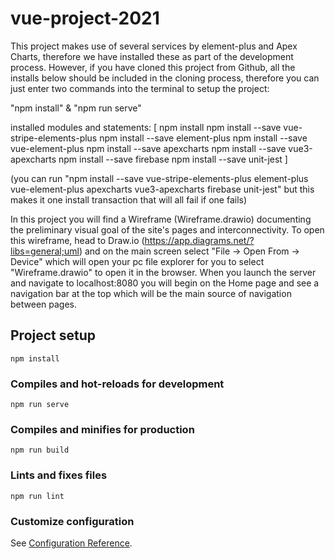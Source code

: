 # vue-project-2021

This project makes use of several services by element-plus and Apex Charts, therefore we have installed these as part of the development process. 
However, if you have cloned this project from Github, all the installs below should be included in the cloning process, therefore you can just enter two commands into the terminal to setup the project:

"npm install" & "npm run serve"

installed modules and statements: [
    npm install
    npm install --save vue-stripe-elements-plus
    npm install --save element-plus
    npm install --save vue-element-plus
    npm install --save apexcharts
    npm install --save vue3-apexcharts
    npm install --save firebase
    npm install --save unit-jest
]

(you can run "npm install --save vue-stripe-elements-plus element-plus vue-element-plus apexcharts vue3-apexcharts firebase unit-jest" but this makes it one install transaction that will all fail if one fails)

In this project you will find a Wireframe (Wireframe.drawio) documenting the preliminary visual goal of the site's pages and interconnectivity.
To open this wireframe, head to Draw.io (https://app.diagrams.net/?libs=general;uml) and on the main screen select "File -> Open From -> Device" which will open your pc file explorer for you to select "Wireframe.drawio" to open it in the browser.
When you launch the server and navigate to localhost:8080 you will begin on the Home page and see a navigation bar at the top which will be the main source of navigation between pages.

## Project setup
```
npm install
```

### Compiles and hot-reloads for development
```
npm run serve
```

### Compiles and minifies for production
```
npm run build
```

### Lints and fixes files
```
npm run lint
```

### Customize configuration
See [Configuration Reference](https://cli.vuejs.org/config/).
